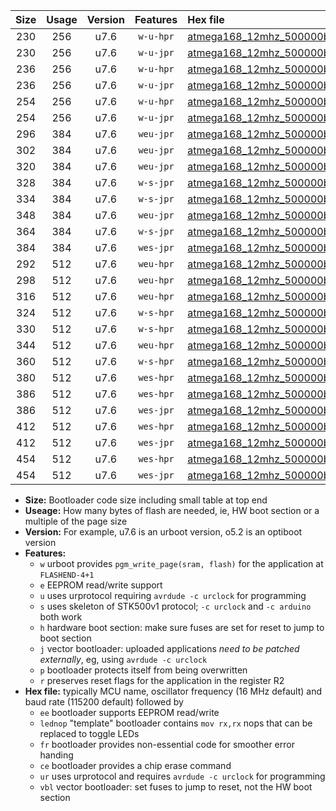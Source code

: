 |Size|Usage|Version|Features|Hex file|
|:-:|:-:|:-:|:-:|:--|
|230|256|u7.6|`w-u-hpr`|[atmega168_12mhz_500000bps_ur.hex](https://raw.githubusercontent.com/stefanrueger/urboot/main//atmega168_12mhz_500000bps_ur.hex)|
|230|256|u7.6|`w-u-jpr`|[atmega168_12mhz_500000bps_ur_vbl.hex](https://raw.githubusercontent.com/stefanrueger/urboot/main//atmega168_12mhz_500000bps_ur_vbl.hex)|
|236|256|u7.6|`w-u-hpr`|[atmega168_12mhz_500000bps_lednop_ur.hex](https://raw.githubusercontent.com/stefanrueger/urboot/main//atmega168_12mhz_500000bps_lednop_ur.hex)|
|236|256|u7.6|`w-u-jpr`|[atmega168_12mhz_500000bps_lednop_ur_vbl.hex](https://raw.githubusercontent.com/stefanrueger/urboot/main//atmega168_12mhz_500000bps_lednop_ur_vbl.hex)|
|254|256|u7.6|`w-u-hpr`|[atmega168_12mhz_500000bps_lednop_fr_ur.hex](https://raw.githubusercontent.com/stefanrueger/urboot/main//atmega168_12mhz_500000bps_lednop_fr_ur.hex)|
|254|256|u7.6|`w-u-jpr`|[atmega168_12mhz_500000bps_lednop_fr_ur_vbl.hex](https://raw.githubusercontent.com/stefanrueger/urboot/main//atmega168_12mhz_500000bps_lednop_fr_ur_vbl.hex)|
|296|384|u7.6|`weu-jpr`|[atmega168_12mhz_500000bps_ee_ur_vbl.hex](https://raw.githubusercontent.com/stefanrueger/urboot/main//atmega168_12mhz_500000bps_ee_ur_vbl.hex)|
|302|384|u7.6|`weu-jpr`|[atmega168_12mhz_500000bps_ee_lednop_ur_vbl.hex](https://raw.githubusercontent.com/stefanrueger/urboot/main//atmega168_12mhz_500000bps_ee_lednop_ur_vbl.hex)|
|320|384|u7.6|`weu-jpr`|[atmega168_12mhz_500000bps_ee_lednop_fr_ur_vbl.hex](https://raw.githubusercontent.com/stefanrueger/urboot/main//atmega168_12mhz_500000bps_ee_lednop_fr_ur_vbl.hex)|
|328|384|u7.6|`w-s-jpr`|[atmega168_12mhz_500000bps_vbl.hex](https://raw.githubusercontent.com/stefanrueger/urboot/main//atmega168_12mhz_500000bps_vbl.hex)|
|334|384|u7.6|`w-s-jpr`|[atmega168_12mhz_500000bps_lednop_vbl.hex](https://raw.githubusercontent.com/stefanrueger/urboot/main//atmega168_12mhz_500000bps_lednop_vbl.hex)|
|348|384|u7.6|`weu-jpr`|[atmega168_12mhz_500000bps_ee_lednop_fr_ce_ur_vbl.hex](https://raw.githubusercontent.com/stefanrueger/urboot/main//atmega168_12mhz_500000bps_ee_lednop_fr_ce_ur_vbl.hex)|
|364|384|u7.6|`w-s-jpr`|[atmega168_12mhz_500000bps_lednop_fr_vbl.hex](https://raw.githubusercontent.com/stefanrueger/urboot/main//atmega168_12mhz_500000bps_lednop_fr_vbl.hex)|
|384|384|u7.6|`wes-jpr`|[atmega168_12mhz_500000bps_ee_vbl.hex](https://raw.githubusercontent.com/stefanrueger/urboot/main//atmega168_12mhz_500000bps_ee_vbl.hex)|
|292|512|u7.6|`weu-hpr`|[atmega168_12mhz_500000bps_ee_ur.hex](https://raw.githubusercontent.com/stefanrueger/urboot/main//atmega168_12mhz_500000bps_ee_ur.hex)|
|298|512|u7.6|`weu-hpr`|[atmega168_12mhz_500000bps_ee_lednop_ur.hex](https://raw.githubusercontent.com/stefanrueger/urboot/main//atmega168_12mhz_500000bps_ee_lednop_ur.hex)|
|316|512|u7.6|`weu-hpr`|[atmega168_12mhz_500000bps_ee_lednop_fr_ur.hex](https://raw.githubusercontent.com/stefanrueger/urboot/main//atmega168_12mhz_500000bps_ee_lednop_fr_ur.hex)|
|324|512|u7.6|`w-s-hpr`|[atmega168_12mhz_500000bps.hex](https://raw.githubusercontent.com/stefanrueger/urboot/main//atmega168_12mhz_500000bps.hex)|
|330|512|u7.6|`w-s-hpr`|[atmega168_12mhz_500000bps_lednop.hex](https://raw.githubusercontent.com/stefanrueger/urboot/main//atmega168_12mhz_500000bps_lednop.hex)|
|344|512|u7.6|`weu-hpr`|[atmega168_12mhz_500000bps_ee_lednop_fr_ce_ur.hex](https://raw.githubusercontent.com/stefanrueger/urboot/main//atmega168_12mhz_500000bps_ee_lednop_fr_ce_ur.hex)|
|360|512|u7.6|`w-s-hpr`|[atmega168_12mhz_500000bps_lednop_fr.hex](https://raw.githubusercontent.com/stefanrueger/urboot/main//atmega168_12mhz_500000bps_lednop_fr.hex)|
|380|512|u7.6|`wes-hpr`|[atmega168_12mhz_500000bps_ee.hex](https://raw.githubusercontent.com/stefanrueger/urboot/main//atmega168_12mhz_500000bps_ee.hex)|
|386|512|u7.6|`wes-hpr`|[atmega168_12mhz_500000bps_ee_lednop.hex](https://raw.githubusercontent.com/stefanrueger/urboot/main//atmega168_12mhz_500000bps_ee_lednop.hex)|
|386|512|u7.6|`wes-jpr`|[atmega168_12mhz_500000bps_ee_lednop_vbl.hex](https://raw.githubusercontent.com/stefanrueger/urboot/main//atmega168_12mhz_500000bps_ee_lednop_vbl.hex)|
|412|512|u7.6|`wes-hpr`|[atmega168_12mhz_500000bps_ee_lednop_fr.hex](https://raw.githubusercontent.com/stefanrueger/urboot/main//atmega168_12mhz_500000bps_ee_lednop_fr.hex)|
|412|512|u7.6|`wes-jpr`|[atmega168_12mhz_500000bps_ee_lednop_fr_vbl.hex](https://raw.githubusercontent.com/stefanrueger/urboot/main//atmega168_12mhz_500000bps_ee_lednop_fr_vbl.hex)|
|454|512|u7.6|`wes-hpr`|[atmega168_12mhz_500000bps_ee_lednop_fr_ce.hex](https://raw.githubusercontent.com/stefanrueger/urboot/main//atmega168_12mhz_500000bps_ee_lednop_fr_ce.hex)|
|454|512|u7.6|`wes-jpr`|[atmega168_12mhz_500000bps_ee_lednop_fr_ce_vbl.hex](https://raw.githubusercontent.com/stefanrueger/urboot/main//atmega168_12mhz_500000bps_ee_lednop_fr_ce_vbl.hex)|

- **Size:** Bootloader code size including small table at top end
- **Useage:** How many bytes of flash are needed, ie, HW boot section or a multiple of the page size
- **Version:** For example, u7.6 is an urboot version, o5.2 is an optiboot version
- **Features:**
  + `w` urboot provides `pgm_write_page(sram, flash)` for the application at `FLASHEND-4+1`
  + `e` EEPROM read/write support
  + `u` uses urprotocol requiring `avrdude -c urclock` for programming
  + `s` uses skeleton of STK500v1 protocol; `-c urclock` and `-c arduino` both work
  + `h` hardware boot section: make sure fuses are set for reset to jump to boot section
  + `j` vector bootloader: uploaded applications *need to be patched externally*, eg, using `avrdude -c urclock`
  + `p` bootloader protects itself from being overwritten
  + `r` preserves reset flags for the application in the register R2
- **Hex file:** typically MCU name, oscillator frequency (16 MHz default) and baud rate (115200 default) followed by
  + `ee` bootloader supports EEPROM read/write
  + `lednop` "template" bootloader contains `mov rx,rx` nops that can be replaced to toggle LEDs
  + `fr` bootloader provides non-essential code for smoother error handing
  + `ce` bootloader provides a chip erase command
  + `ur` uses urprotocol and requires `avrdude -c urclock` for programming
  + `vbl` vector bootloader: set fuses to jump to reset, not the HW boot section
